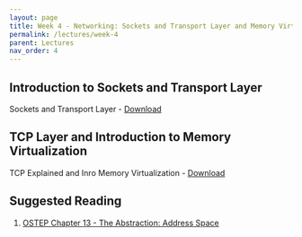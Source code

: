 ```yaml
---
layout: page
title: Week 4 - Networking: Sockets and Transport Layer and Memory Virtualization
permalink: /lectures/week-4
parent: Lectures
nav_order: 4
---
```


## Introduction to Sockets and Transport Layer

Sockets and Transport Layer - [Download](https://karthikv1392.github.io/cs3301_osn/slides/OSN_L07.pdf)

## TCP Layer and Introduction to Memory Virtualization

TCP Explained and Inro Memory Virtualization - [Download](https://karthikv1392.github.io/cs3301_osn/slides/OSN_L08.pdf)

## Suggested Reading

1. [OSTEP Chapter 13 - The Abstraction: Address Space](https://pages.cs.wisc.edu/~remzi/OSTEP/vm-intro.pdf)

